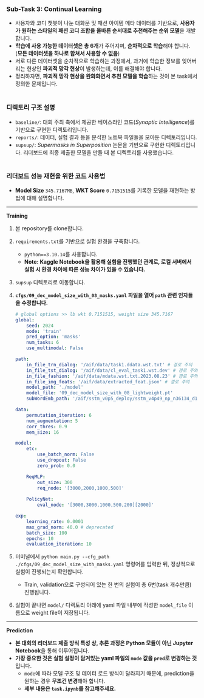 ### Sub-Task 3: Continual Learning
- 사용자와 코디 챗봇이 나눈 대화문 및 패션 아이템 메타 데이터를 기반으로, **사용자가 원하는 스타일의 패션 코디 조합을 올바른 순서대로 추천해주는 순위 모델**을 개발합니다.
- **학습에 사용 가능한 데이터셋은 총 6개**가 주어지며, **순차적으로 학습**해야 합니다. (**모든 데이터셋을 하나로 합쳐서 사용할 수 없음**)
- 서로 다른 데이터셋을 순차적으로 학습하는 과정에서, 과거에 학습한 정보를 잊어버리는 현상인 **파괴적 망각 현상**이 발생하는데, 이를 해결해야 합니다.
- 정리하자면, **파괴적 망각 현상을 완화화면서 추천 모델을 학습**하는 것이 본 task에서 정의한 문제입니다.
<br><br>

### 디렉토리 구조 설명
- `baseline/`: 대회 주최 측에서 제공한 베이스라인 코드(_Synaptic Intelligence_)를 기반으로 구현한 디렉토리입니다.
- `reports/`: 데이터, 실험 결과 등을 분석한 노트북 파일들을 모아둔 디렉토리입니다.
- `supsup/`: _Supermasks in Superposition_ 논문을 기반으로 구현한 디렉토리입니다. 리더보드에 최종 제출한 모델을 만들 때 본 디렉토리를 사용했습니다.
<br><br>

### 리더보드 성능 재현을 위한 코드 사용법
- **Model Size** `345.7167MB`, **WKT Score** `0.7151515`를 기록한 모델을 재현하는 방법에 대해 설명합니다.
---
**Training**
1. 본 repository를 clone합니다.
1. `requirements.txt`를 기반으로 실험 환경을 구축합니다.
    - `python==3.10.14`를 사용합니다.
    - **Note: Kaggle Notebook을 활용해 실험을 진행했던 관계로, 로컬 서버에서 실험 시 환경 차이에 따른 성능 차이가 있을 수 있습니다.**
1. `supsup` 디렉토리로 이동합니다.
1. **`cfgs/09_dec_model_size_with_08_masks.yaml` 파일을 열어 `path` 관련 인자들을 수정합니다.**

    ```yaml
    # global options >> lb wkt 0.7151515, weight size 345.7167
    global:
        seed: 2024
        mode: 'train'
        pred_option: 'masks'
        num_tasks: 6
        use_multimodal: False
 
    path:
        in_file_trn_dialog: '/aif/data/task1.ddata.wst.txt' # 경로 주의
        in_file_tst_dialog: '/aif/data/cl_eval_task1.wst.dev' # 경로 주의
        in_file_fashion: '/aif/data/mdata.wst.txt.2023.08.23' # 경로 주의
        in_file_img_feats: '/aif/data/extracted_feat.json' # 경로 주의
        model_path: './model'
        model_file: '09_dec_model_size_with_08_lightweight.pt'
        subWordEmb_path: '/aif/sstm_v0p5_deploy/sstm_v4p49_np_n36134_d128.dat' # 경로 주의

    data:
        permutation_iteration: 6
        num_augmentation: 5
        corr_thres: 0.9
        mem_size: 16

    model:
        etc:
            use_batch_norm: False
            use_dropout: False
            zero_prob: 0.0

        ReqMLP:
            out_size: 300
            req_node: '[3000,2000,1000,500]'
        
        PolicyNet:
            eval_node: '[3000,3000,1000,500,200][2000]'

    exp:
        learning_rate: 0.0001
        max_grad_norm: 40.0 # deprecated
        batch_size: 100
        epochs: 10
        evaluation_iteration: 10
    ```

1. 터미널에서 `python main.py --cfg_path ./cfgs/09_dec_model_size_with_masks.yaml` 명령어를 입력한 뒤, 정상적으로 실험이 진행되는지 확인합니다.
    - Train, validation으로 구성되어 있는 한 번의 실험이 총 6번(task 개수만큼) 진행됩니다.
1. 실험이 끝나면 `model/` 디렉토리 아래에 yaml 파일 내부에 작성한 `model_file` 이름으로 weight file이 저장됩니다.
---
**Prediction**
- **본 대회의 리더보드 제출 방식 특성 상, 추론 과정은 Python 모듈이 아닌 Jupyter Notebook**을 통해 이루어집니다.
- **가장 중요한 것은 실험 설정이 담겨있는 yaml 파일의 `mode` 값을 `pred`로 변경하는 것**입니다.
    - `mode`에 따라 모델 구조 및 데이터 로드 방식이 달라지기 때문에, prediction을 원하는 경우 **무조건 변경**해야 합니다.
    - **세부 내용은 `task.ipynb`를 참고해주세요.**
